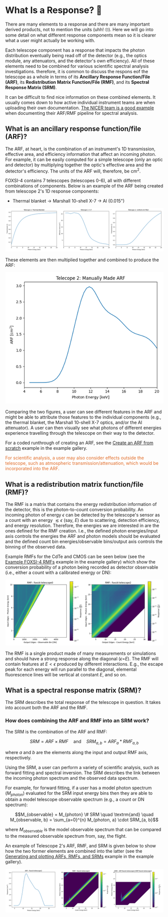 # What Is a Response? <span>&#129418;</span>

There are many elements to a response and there are many important derived products, not to mention the units (uhh! <span>&#128580;</span>). Here we will go into some detail on what different response components mean so it is clearer what a user might actually be working with.

Each telescope component has a response that impacts the photon distribution eventually being read off of the detector (e.g., the optics module, any attenuators, and the detector's own efficiency). All of these elements need to be combined for various scientific spectral analysis investigations. therefore, it is common to discuss the respons eof the telescope as a whole in terms of its **Ancillary Response Function/File (ARF)**, its **Redistribution Matrix Function/File (RMF)**, and its **Spectral Response Matrix (SRM)**.

It can be difficult to find nice information on these combined elements. It usually comes down to how active individual instrument teams are when uploading their own documentation. [The NICER team is a good example](https://heasarc.gsfc.nasa.gov/docs/nicer/analysis_threads/arf-rmf/#:~:text=Introduction) when documenting their ARF/RMF pipeline for spectral analysis.

## What is an ancillary response function/file (ARF)?

The ARF, at heart, is the combination of an instrument's 1D transmission, effective area, and efficiency information that affect an incoming photon. For example, it can be easily computed for a simple telescope (only an optic and detector) by multiplying together the optic's effective area and the detector's efficiency. The units of the ARF will, therefore, be cm<sup>2</sup>.

FOXSI-4 contains 7 telescopes (telescopes 0-6), all with different combinations of components. Below is an example of the ARF being created from telescope 2's 1D response components:

- Thermal blanket -> Marshall 10-shell X-7 -> Al (0.015")

![FOXSI-4-telescope2-1D-elements](../response_tools/assets/arf_components_tel2.png "FOXSI-4 telescope 2 ARF make-up.")

These elements are then multiplied together and combined to produce the ARF:

![FOXSI-4-telescope2-1D-ARF](../response_tools/assets/arf_manual_tel2.png "FOXSI-4 telescope 2 ARF.")

Comparing the two figures, a user can see different features in the ARF and might be able to attribute those features to the individual components (e.g., the thermal blanket, the Marshall 10-shell X-7 optics, and/or the Al attenuator). A user can then visually see what photons of different energies experience travelling through the telescope on their way to the detector.

For a coded runthrough of creating an ARF, see the [Create an ARF from scratch](https://foxsi.github.io/response-tools/auto_examples/plot_arf_from_scratch.html#sphx-glr-auto-examples-plot-arf-from-scratch-py) example in the example gallery.

<span style="color:#e16b27">For scientific analysis, a user may also consider effects outside the telescope, such as atmospheric transmission/attenuation, which would be incorporated into the ARF.</span>

## What is a redistribution matrix function/file (RMF)?

The RMF is a matrix that contains the energy redistribution information of the detector, this is the photon-to-count conversion probability. An incoming photon of energy $\epsilon$ can be detected by the telescope's sensor as a count with an energy $\lesssim\epsilon$ (say, $E$) due to scattering, detection efficiency, and energy resolution. Therefore, the energies we are interested in are the ones defined for the RMF creation. I.e., the defined photon energies/input axis controls the energies the ARF and photon models should be evaluated and the defined count bin energies/observable bins/output axis controls the binning of the observed data.

Example RMFs for the CdTe and CMOS can be seen below (see the [Example FOXSI-4 RMFs](https://foxsi.github.io/response-tools/auto_examples/plot_rmf_examples.html#sphx-glr-auto-examples-plot-rmf-examples-py) example in the example gallery) which show the conversion probability of a photon being recorded as detector observable (i.e., either a count with a calibrated energy or DN):

![FOXSI-4-telescope0-and-2-2D-RMF](../response_tools/assets/tel0_and_2_rmf.png "FOXSI-4 telescope 0 and 2 RMF.")

The RMF is a single product made of many measurements or simulations and should have a strong response along the diagonal ($\epsilon$=$E$). The RMF will contain features at $E<\epsilon$ produced by different interactions. E.g., the escape peak for each energy will run parallel to the diagonal, elemental fluorescence lines will be vertical at constant $E$, and so on.

## What is a spectral response matrix (SRM)?

The SRM describes the total response of the telescope in question. It takes into account both the ARF and the RMF.

### How does combining the ARF and RMF into an SRM work?

The SRM is the combination of the ARF and RMF:

```math
SRM = ARF \times RMF \quad \textrm{and} \quad SRM_{a, b} = ARF_{a}*RMF_{a,b}
```

where $a$ and $b$ are the elements along the input and output RMF axis, respectively.

Using the SRM, a user can perform a variety of scientific analysis, such as forward fitting and spectral inversion. The SRM describes the link between the incoming photon spectrum and the observed data spectrum.

For example, for forward fitting, if a user has a model photon spectrum ($M_{photon}$) evaluated for the SRM input energy bins then they are able to obtain a model telescope observable spectrum (e.g., a count or DN spectrum):

```math
M_{observable} = M_{photon} \# SRM \quad \textrm{and} \quad M_{observable, b} = \sum_{a=0}^{n} M_{photon, a} \cdot SRM_{a, b}
```

where $M_{observable}$ is the model observable spectrum that can be compared to the measured observable spectrum from, say, the flight.

An example of Telescope 2's ARF, RMF, and SRM is given below to show how the two former elements are combined into the latter (see the [Generating and plotting ARFs, RMFs, and SRMs](https://foxsi.github.io/response-tools/auto_examples/plot_arf_rmf_srm.html#sphx-glr-auto-examples-plot-arf-rmf-srm-py) example in the example gallery).

![FOXSI-4-telescope-2-ARF-RMF-SRM](../response_tools/assets/tel2_arf_rmf_srm.png "FOXSI-4 telescope 2 ARF, RMF, and SRM.")
